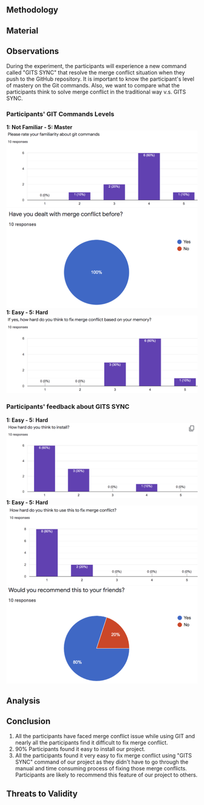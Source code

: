 ## Methodology

## Material

## Observations
During the experiment, the participants will experience a new command called "GITS SYNC" that resolve the merge conflict situation when they push to the GitHub repository. It is important to know the participant's level of mastery on the Git commands. Also, we want to compare what the participants think to solve merge conflict in the traditional way v.s. GITS SYNC.

### Participants' GIT Commands Levels
<b>1: Not Familiar - 5: Master</b>
<img src="/img/pre1.png">
<img src="/img/pre2.png">
<b>1: Easy - 5: Hard</b>
<img src="/img/pre3.png">

### Participants' feedback about GITS SYNC
<b>1: Easy - 5: Hard</b>
<img src="/img/post1.png">
<b>1: Easy - 5: Hard</b>
<img src="/img/post2.png">
<img src="/img/post3.png">

## Analysis

## Conclusion
1. All the participants have faced merge conflict issue while using GIT and nearly all the participants find it difficult to fix merge conflict.
2. 90% Participants found it easy to install our project.
3. All the participants found it very easy to fix merge conflict using "GITS SYNC" command of our project as they didn't have to go through the manual and time consuming process of fixing those merge conflicts. Participants are likely to recommend this feature of our project to others.

## Threats to Validity
